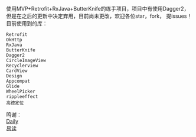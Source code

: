 ﻿使用MVP+Retrofit+RxJava+ButterKnife的练手项目，项目中有使用Dagger2，但是在之后的更新中决定弃用，目前尚未更改，欢迎各位star，fork，
提issues！
目前使用到的库：
	
	Retrofit
	OkHttp
	RxJava
	ButterKnife
	Dagger2		
	CircleImageView
	Recyclerview
	CardView
	Design
	Appcompat
	Glide
	WheelPicker
	rippleeffect
	高德定位
	
鸣谢：    
[Daily](https://github.com/spring2613/Daily)  
[易读](https://github.com/laotan7237/EasyReader)